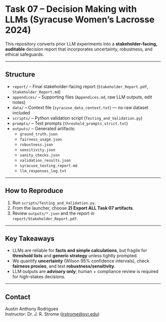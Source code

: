 # Task 07 – Decision Making with LLMs (Syracuse Women’s Lacrosse 2024)

This repository converts prior LLM experiments into a **stakeholder-facing, auditable** decision report that incorporates uncertainty, robustness, and ethical safeguards.

---

## Structure
- `report/` – Final stakeholder-facing report (`Stakeholder_Report.pdf`, `Stakeholder_Report.md`)
- `appendices/` – Supporting files (`Appendices.md`, raw LLM outputs, edit notes)
- `data/` – Context file (`syracuse_data_context.txt`) — no raw dataset included
- `scripts/` – Python validation script (`Testing_and_Validation.py`)
- `prompts/` – Test prompts (`threshold_prompts_strict.txt`)
- `outputs/` – Generated artifacts:
  - `ground_truth.json`
  - `fairness_usage.json`
  - `robustness.json`
  - `sensitivity.json`
  - `sanity_checks.json`
  - `validation_results.json`
  - `syracuse_testing_report.md`
  - `llm_responses_log.txt`

---

## How to Reproduce
1. Run `scripts/Testing_and_Validation.py`.
2. From the launcher, choose **2) Export ALL Task 07 artifacts**.
3. Review `outputs/*.json` and the report in `report/Stakeholder_Report.pdf`.

---

## Key Takeaways
- LLMs are reliable for **facts and simple calculations**, but fragile for **threshold lists** and **generic strategy** unless tightly prompted.
- We quantify **uncertainty** (Wilson 95% confidence intervals), check **fairness proxies**, and test **robustness/sensitivity**.
- LLM outputs are **advisory only**; human + compliance review is required for high-stakes decisions.

---

## Contact
Austin Anthony Rodrigues  
Instructor: Dr. J. R. Strome (jrstrome@syr.edu)
